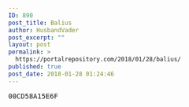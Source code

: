 ```yaml
---
ID: 890
post_title: Balius
author: HusbandVader
post_excerpt: ""
layout: post
permalink: >
  https://portalrepository.com/2018/01/28/balius/
published: true
post_date: 2018-01-28 01:24:46
---
```

<pre>00CD58A15E6F</pre>